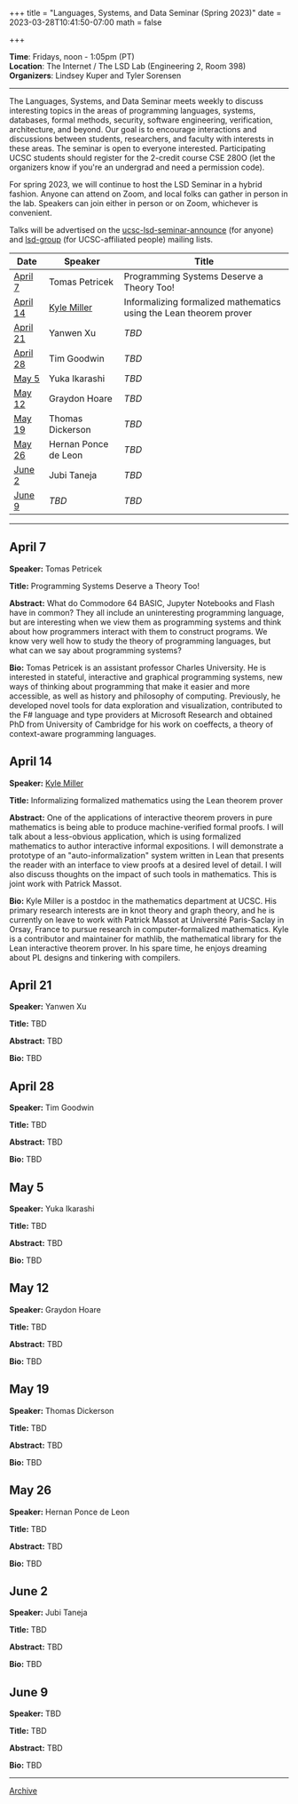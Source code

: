 +++
title = "Languages, Systems, and Data Seminar (Spring 2023)"
date = 2023-03-28T10:41:50-07:00
math = false

+++

**Time**: Fridays, noon - 1:05pm (PT) <br />
**Location**: The Internet / The LSD Lab (Engineering 2, Room 398) <br />
**Organizers**: Lindsey Kuper and Tyler Sorensen <br />

---

The Languages, Systems, and Data Seminar meets weekly to discuss interesting topics in the areas of programming languages, systems, databases, formal methods, security, software engineering, verification, architecture, and beyond.  Our goal is to encourage interactions and discussions between students, researchers, and faculty with interests in these areas.  The seminar is open to everyone interested.  Participating UCSC students should register for the 2-credit course CSE 280O (let the organizers know if you're an undergrad and need a permission code).

For spring 2023, we will continue to host the LSD Seminar in a hybrid fashion.  Anyone can attend on Zoom, and local folks can gather in person in the lab.  Speakers can join either in person or on Zoom, whichever is convenient.

Talks will be advertised on the [ucsc-lsd-seminar-announce](https://groups.google.com/g/ucsc-lsd-seminar-announce) (for anyone) and [lsd-group](https://groups.google.com/a/ucsc.edu/g/lsd-group/members) (for UCSC-affiliated people) mailing lists.

| Date                  | Speaker                | Title                                                                                    |
|-------                |---------               |---------                                                                                 |
| [April 7](#april-7)   | Tomas Petricek         | Programming Systems Deserve a Theory Too!                                                |
| [April 14](#april-14) | [Kyle Miller](https://people.ucsc.edu/~kymiller/)| Informalizing formalized mathematics using the Lean theorem prover |
| [April 21](#april-21) | Yanwen Xu              | _TBD_                                                                                    |
| [April 28](#april-28) | Tim Goodwin            | _TBD_                                                                                    |
| [May 5](#may-5)       | Yuka Ikarashi          | _TBD_                                                                                    |
| [May 12](#may-12)     | Graydon Hoare          | _TBD_                                                                                    |
| [May 19](#may-19)     | Thomas Dickerson       | _TBD_                                                                                    |
| [May 26](#may-26)     | Hernan Ponce de Leon   | _TBD_                                                                                    |
| [June 2](#june-2)     | Jubi Taneja            | _TBD_                                                                                    |
| [June 9](#june-9)     | _TBD_                  | _TBD_                                                                                    |

---

## April 7

**Speaker:** Tomas Petricek

**Title:** Programming Systems Deserve a Theory Too!

**Abstract:** What do Commodore 64 BASIC, Jupyter Notebooks and Flash have in common? They all include an uninteresting programming language, but are interesting when we view them as programming systems and think about how programmers interact with them to construct programs. We know very well how to study the theory of programming languages, but what can we say about programming systems?

**Bio:** Tomas Petricek is an assistant professor Charles University. He is interested in stateful, interactive and graphical programming systems, new ways of thinking about programming that make it easier and more accessible, as well as history and philosophy of computing. Previously, he developed novel tools for data exploration and visualization, contributed to the F# language and type providers at Microsoft Research and obtained PhD from University of Cambridge for his work on coeffects, a theory of context-aware programming languages.

## April 14

**Speaker:** [Kyle Miller](https://people.ucsc.edu/~kymiller/)

**Title:** Informalizing formalized mathematics using the Lean theorem prover

**Abstract:** One of the applications of interactive theorem provers in pure mathematics is being able to produce machine-verified formal proofs. I will talk about a less-obvious application, which is using formalized mathematics to author interactive informal expositions. I will demonstrate a prototype of an "auto-informalization" system written in Lean that presents the reader with an interface to view proofs at a desired level of detail.  I will also discuss thoughts on the impact of such tools in mathematics. This is joint work with Patrick Massot.

**Bio:** Kyle Miller is a postdoc in the mathematics department at UCSC. His primary research interests are in knot theory and graph theory, and he is currently on leave to work with Patrick Massot at Université Paris-Saclay in Orsay, France to pursue research in computer-formalized mathematics. Kyle is a contributor and maintainer for mathlib, the mathematical library for the Lean interactive theorem prover. In his spare time, he enjoys dreaming about PL designs and tinkering with compilers.

## April 21

**Speaker:** Yanwen Xu

**Title:** TBD

**Abstract:** TBD

**Bio:** TBD

## April 28

**Speaker:** Tim Goodwin

**Title:** TBD

**Abstract:** TBD

**Bio:** TBD

## May 5

**Speaker:** Yuka Ikarashi

**Title:** TBD

**Abstract:** TBD

**Bio:** TBD

## May 12

**Speaker:** Graydon Hoare

**Title:** TBD

**Abstract:** TBD

**Bio:** TBD

## May 19

**Speaker:** Thomas Dickerson

**Title:** TBD

**Abstract:** TBD

**Bio:** TBD

## May 26

**Speaker:** Hernan Ponce de Leon

**Title:** TBD

**Abstract:** TBD

**Bio:** TBD

## June 2

**Speaker:** Jubi Taneja

**Title:** TBD

**Abstract:** TBD

**Bio:** TBD

## June 9

**Speaker:** TBD

**Title:** TBD

**Abstract:** TBD

**Bio:** TBD

---

[Archive](../)
